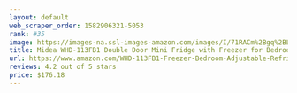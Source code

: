 ```yaml
---
layout: default 
﻿web_scraper_order: 1582906321-5053
rank: #35
image: https://images-na.ssl-images-amazon.com/images/I/71RACm%2Bgq%2BL.jpg
title: Midea WHD-113FB1 Double Door Mini Fridge with Freezer for Bedroom Office or Dorm with…
url: https://www.amazon.com/WHD-113FB1-Freezer-Bedroom-Adjustable-Refrigerator/dp/B00MVVIMFG/ref=zg_mw_appliances_35?_encoding=UTF8&psc=1&refRID=M7PB36KB41DN6B2Q64BK
reviews: 4.2 out of 5 stars
price: $176.18 
---
```

